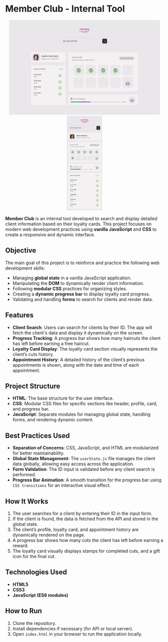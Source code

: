 # Member Club - Internal Tool

<p align="center">
  <img src="./screenshots/desktop.jpeg" alt="Desktop Screenshot" height="300px"/>
  <img src="./screenshots/mobile.jpeg" alt="Mobile Screenshot" height="300px"/>
</p>

**Member Club** is an internal tool developed to search and display detailed client information based on their loyalty cards. This project focuses on modern web development practices using **vanilla JavaScript** and **CSS** to create a responsive and dynamic interface.

## Objective

The main goal of this project is to reinforce and practice the following web development skills:

- Managing **global state** in a vanilla JavaScript application.
- Manipulating the **DOM** to dynamically render client information.
- Following **modular CSS** practices for organizing styles.
- Creating a **dynamic progress bar** to display loyalty card progress.
- Validating and handling **forms** to search for clients and render data.

## Features

- **Client Search**: Users can search for clients by their ID. The app will fetch the client's data and display it dynamically on the screen.
- **Progress Tracking**: A progress bar shows how many haircuts the client has left before earning a free haircut.
- **Loyalty Card Display**: The loyalty card section visually represents the client’s cuts history.
- **Appointment History**: A detailed history of the client’s previous appointments is shown, along with the date and time of each appointment.

## Project Structure

- **HTML**: The base structure for the user interface.
- **CSS**: Modular CSS files for specific sections like header, profile, card, and progress bar.
- **JavaScript**: Separate modules for managing global state, handling forms, and rendering dynamic content.

## Best Practices Used

- **Separation of Concerns**: CSS, JavaScript, and HTML are modularized for better maintainability.
- **Global State Management**: The `userState.js` file manages the client data globally, allowing easy access across the application.
- **Form Validation**: The ID input is validated before any client search is performed.
- **Progress Bar Animation**: A smooth transition for the progress bar using `CSS transitions` for an interactive visual effect.

## How It Works

1. The user searches for a client by entering their ID in the input form.
2. If the client is found, the data is fetched from the API and stored in the global state.
3. The client’s profile, loyalty card, and appointment history are dynamically rendered on the page.
4. A progress bar shows how many cuts the client has left before earning a reward.
5. The loyalty card visually displays stamps for completed cuts, and a gift icon for the final cut.

## Technologies Used

- **HTML5**
- **CSS3**
- **JavaScript (ES6 modules)**

## How to Run

1. Clone the repository.
2. Install dependencies if necessary (for API or local server).
3. Open `index.html` in your browser to run the application locally.
